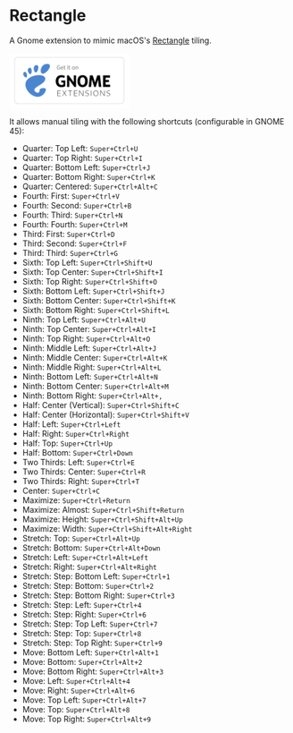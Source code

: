 # Rectangle

A Gnome extension to mimic macOS's [Rectangle](https://rectangleapp.com/) tiling.

[<img src="https://raw.githubusercontent.com/andyholmes/gnome-shell-extensions-badge/master/get-it-on-ego.svg?sanitize=true" alt="Get it on GNOME Extensions" height="100" align="middle">][ego]

It allows manual tiling with the following shortcuts (configurable in GNOME 45):

- Quarter: Top Left: `Super+Ctrl+U`
- Quarter: Top Right: `Super+Ctrl+I`
- Quarter: Bottom Left: `Super+Ctrl+J`
- Quarter: Bottom Right: `Super+Ctrl+K`
- Quarter: Centered: `Super+Ctrl+Alt+C`
- Fourth: First: `Super+Ctrl+V`
- Fourth: Second: `Super+Ctrl+B`
- Fourth: Third: `Super+Ctrl+N`
- Fourth: Fourth: `Super+Ctrl+M`
- Third: First: `Super+Ctrl+D`
- Third: Second: `Super+Ctrl+F`
- Third: Third: `Super+Ctrl+G`
- Sixth: Top Left: `Super+Ctrl+Shift+U`
- Sixth: Top Center: `Super+Ctrl+Shift+I`
- Sixth: Top Right: `Super+Ctrl+Shift+O`
- Sixth: Bottom Left: `Super+Ctrl+Shift+J`
- Sixth: Bottom Center: `Super+Ctrl+Shift+K`
- Sixth: Bottom Right: `Super+Ctrl+Shift+L`
- Ninth: Top Left: `Super+Ctrl+Alt+U`
- Ninth: Top Center: `Super+Ctrl+Alt+I`
- Ninth: Top Right: `Super+Ctrl+Alt+O`
- Ninth: Middle Left: `Super+Ctrl+Alt+J`
- Ninth: Middle Center: `Super+Ctrl+Alt+K`
- Ninth: Middle Right: `Super+Ctrl+Alt+L`
- Ninth: Bottom Left: `Super+Ctrl+Alt+N`
- Ninth: Bottom Center: `Super+Ctrl+Alt+M`
- Ninth: Bottom Right: `Super+Ctrl+Alt+,`
- Half: Center (Vertical): `Super+Ctrl+Shift+C`
- Half: Center (Horizontal): `Super+Ctrl+Shift+V`
- Half: Left: `Super+Ctrl+Left`
- Half: Right: `Super+Ctrl+Right`
- Half: Top: `Super+Ctrl+Up`
- Half: Bottom: `Super+Ctrl+Down`
- Two Thirds: Left: `Super+Ctrl+E`
- Two Thirds: Center: `Super+Ctrl+R`
- Two Thirds: Right: `Super+Ctrl+T`
- Center: `Super+Ctrl+C`
- Maximize: `Super+Ctrl+Return`
- Maximize: Almost: `Super+Ctrl+Shift+Return`
- Maximize: Height: `Super+Ctrl+Shift+Alt+Up`
- Maximize: Width: `Super+Ctrl+Shift+Alt+Right`
- Stretch: Top: `Super+Ctrl+Alt+Up`
- Stretch: Bottom: `Super+Ctrl+Alt+Down`
- Stretch: Left: `Super+Ctrl+Alt+Left`
- Stretch: Right: `Super+Ctrl+Alt+Right`
- Stretch: Step: Bottom Left: `Super+Ctrl+1`
- Stretch: Step: Bottom: `Super+Ctrl+2`
- Stretch: Step: Bottom Right: `Super+Ctrl+3`
- Stretch: Step: Left: `Super+Ctrl+4`
- Stretch: Step: Right: `Super+Ctrl+6`
- Stretch: Step: Top Left: `Super+Ctrl+7`
- Stretch: Step: Top: `Super+Ctrl+8`
- Stretch: Step: Top Right: `Super+Ctrl+9`
- Move: Bottom Left: `Super+Ctrl+Alt+1`
- Move: Bottom: `Super+Ctrl+Alt+2`
- Move: Bottom Right: `Super+Ctrl+Alt+3`
- Move: Left: `Super+Ctrl+Alt+4`
- Move: Right: `Super+Ctrl+Alt+6`
- Move: Top Left: `Super+Ctrl+Alt+7`
- Move: Top: `Super+Ctrl+Alt+8`
- Move: Top Right: `Super+Ctrl+Alt+9`

[ego]: https://extensions.gnome.org/extension/6553/rectangle
